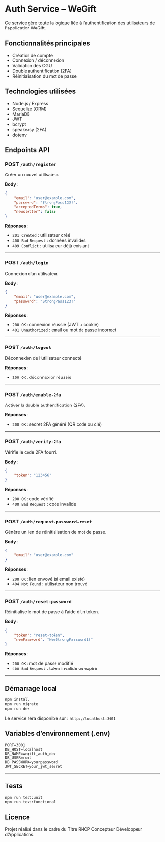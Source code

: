# Auth Service – WeGift

Ce service gère toute la logique liée à l'authentification des utilisateurs de l'application WeGift.

## Fonctionnalités principales

-   Création de compte
-   Connexion / déconnexion
-   Validation des CGU
-   Double authentification (2FA)
-   Réinitialisation du mot de passe

## Technologies utilisées

-   Node.js / Express
-   Sequelize (ORM)
-   MariaDB
-   JWT
-   bcrypt
-   speakeasy (2FA)
-   dotenv

## Endpoints API

### POST `/auth/register`

Créer un nouvel utilisateur.

**Body** :

```json
{
    "email": "user@example.com",
    "password": "StrongPass123!",
    "acceptedTerms": true,
    "newsletter": false
}
```

**Réponses** :

-   `201 Created` : utilisateur créé
-   `400 Bad Request` : données invalides
-   `409 Conflict` : utilisateur déjà existant

---

### POST `/auth/login`

Connexion d’un utilisateur.

**Body** :

```json
{
    "email": "user@example.com",
    "password": "StrongPass123!"
}
```

**Réponses** :

-   `200 OK` : connexion réussie (JWT + cookie)
-   `401 Unauthorized` : email ou mot de passe incorrect

---

### POST `/auth/logout`

Déconnexion de l’utilisateur connecté.

**Réponses** :

-   `200 OK` : déconnexion réussie

---

### POST `/auth/enable-2fa`

Activer la double authentification (2FA).

**Réponses** :

-   `200 OK` : secret 2FA généré (QR code ou clé)

---

### POST `/auth/verify-2fa`

Vérifie le code 2FA fourni.

**Body** :

```json
{
    "token": "123456"
}
```

**Réponses** :

-   `200 OK` : code vérifié
-   `400 Bad Request` : code invalide

---

### POST `/auth/request-password-reset`

Génère un lien de réinitialisation de mot de passe.

**Body** :

```json
{
    "email": "user@example.com"
}
```

**Réponses** :

-   `200 OK` : lien envoyé (si email existe)
-   `404 Not Found` : utilisateur non trouvé

---

### POST `/auth/reset-password`

Réinitialise le mot de passe à l’aide d’un token.

**Body** :

```json
{
    "token": "reset-token",
    "newPassword": "NewStrongPassword1!"
}
```

**Réponses** :

-   `200 OK` : mot de passe modifié
-   `400 Bad Request` : token invalide ou expiré

---

## Démarrage local

```bash
npm install
npm run migrate
npm run dev
```

Le service sera disponible sur : `http://localhost:3001`

## Variables d’environnement (.env)

```
PORT=3001
DB_HOST=localhost
DB_NAME=wegift_auth_dev
DB_USER=root
DB_PASSWORD=yourpassword
JWT_SECRET=your_jwt_secret
```

---

## Tests

```bash
npm run test:unit
npm run test:functional
```

## Licence

Projet réalisé dans le cadre du Titre RNCP Concepteur Développeur d’Applications.
